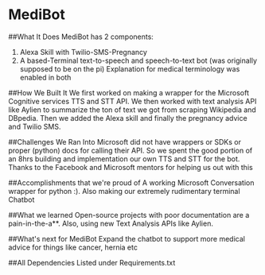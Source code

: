 # MediBot
##What It Does
MediBot has 2 components:
1. Alexa Skill with Twilio-SMS-Pregnancy
2. A based-Terminal text-to-speech and speech-to-text bot (was originally supposed to be on the pi)
Explanation for medical terminology was enabled in both

##How We Built It
We first worked on making a wrapper for the Microsoft Cognitive services TTS and STT API. We then worked with text analysis API like Aylien to summarize the ton of text we got from scraping Wikipedia and DBpedia. Then we added the Alexa skill and finally the pregnancy advice and Twilio SMS.

##Challenges We Ran Into
Microsoft did not have wrappers or SDKs or proper (python) docs for calling their API. So we spent the good portion of an 8hrs building and implementation our own TTS and STT for the bot. Thanks to the Facebook and Microsoft mentors for helping us out with this

##Accomplishments that we're proud of
A working Microsoft Conversation wrapper for python :). Also making our extremely rudimentary terminal Chatbot

##What we learned
Open-source projects with poor documentation are a pain-in-the-a**. Also, using new Text Analysis APIs like Aylien.

##What's next for MediBot
Expand the chatbot to support more medical advice for things like cancer, hernia etc

##All Dependencies Listed under Requirements.txt
